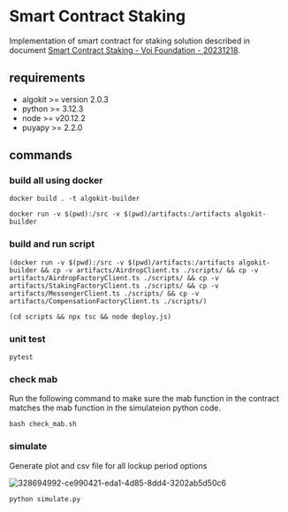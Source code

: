 # Smart Contract Staking

Implementation of smart contract for staking solution described in document [Smart Contract Staking - Voi Foundation - 20231218](https://docs.google.com/document/d/17-Hvqp7ZndS0G2CrJEui_hFIHZksBALYNU7CqKvnyxM/edit#heading=h.rhnx1imq9wmf).

## requirements

- algokit >= version 2.0.3
- python >= 3.12.3
- node >= v20.12.2
- puyapy >= 2.2.0

## commands

### build all using docker

```shell
docker build . -t algokit-builder
```
 
```shell
docker run -v $(pwd):/src -v $(pwd)/artifacts:/artifacts algokit-builder
```

### build and run script
```shell
(docker run -v $(pwd):/src -v $(pwd)/artifacts:/artifacts algokit-builder && cp -v artifacts/AirdropClient.ts ./scripts/ && cp -v artifacts/AirdropFactoryClient.ts ./scripts/ && cp -v artifacts/StakingFactoryClient.ts ./scripts/ && cp -v artifacts/MessengerClient.ts ./scripts/ && cp -v artifacts/CompensationFactoryClient.ts ./scripts/)
```

```
(cd scripts && npx tsc && node deploy.js)
```

### unit test

```shell
pytest
```

### check mab

Run the following command to make sure the mab function in the contract matches the mab function in the simulateion python code.

```shell
bash check_mab.sh
```

### simulate

Generate plot and csv file for all lockup period options

![328694992-ce990421-eda1-4d85-8dd4-3202ab5d50c6](https://github.com/NautilusOSS/smart-contract-staking/assets/23183451/6c6cb3fe-ca44-41e5-882c-522e756ff065)

```
python simulate.py
```
